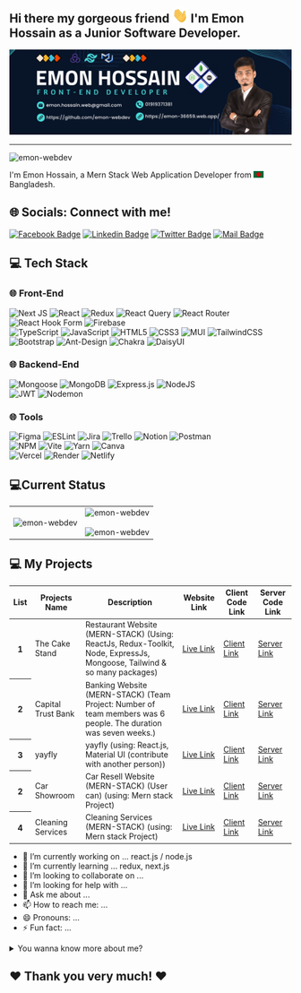 ﻿## Hi there my gorgeous friend <img src="assets/hello.gif" width="28px" alt="hi"> I'm Emon Hossain as a Junior Software Developer.

![Github Banner](assets/emonBg.png)

<hr>
<p align="left"> <img src="https://komarev.com/ghpvc/?username=emon-webdev&label=Profile%20views&color=0e75b6&style=flat" alt="emon-webdev" /> </p>

<!--####My name is Emon Hossain. Description____.-->

I'm Emon Hossain, a Mern Stack Web Application Developer from <img src="assets/bangladesh.png" width="18"/> Bangladesh.

## 🌐 Socials: Connect with me!

[![Facebook Badge](https://img.shields.io/badge/Facebook-1877F2?style=for-the-badge&logo=facebook&logoColor=white)](https://fb.com/emon.webdev) [![Linkedin Badge](https://img.shields.io/badge/LinkedIn-0077B5?style=for-the-badge&logo=linkedin&logoColor=white)](https://www.linkedin.com/in/emon-webdev/) [![Twitter Badge](https://img.shields.io/badge/Twitter-1DA1F2?style=for-the-badge&logo=twitter&logoColor=white)](https://twitter.com/@emon_webdev) [![Mail Badge](https://img.shields.io/badge/Gmail-D14836?style=for-the-badge&logo=gmail&logoColor=white)](mailto:emon.hossain.web@gmail.com)


## 💻 Tech Stack
### 🌐 Front-End
![Next JS](https://img.shields.io/badge/Next-black?style=for-the-badge&logo=next.js&logoColor=white) 
![React](https://img.shields.io/badge/react-%2320232a.svg?style=for-the-badge&logo=react&logoColor=%2361DAFB) 
![Redux](https://img.shields.io/badge/redux-%23593d88.svg?style=for-the-badge&logo=redux&logoColor=white) 
![React Query](https://img.shields.io/badge/-React%20Query-FF4154?style=for-the-badge&logo=react%20query&logoColor=white) 
![React Router](https://img.shields.io/badge/React_Router-CA4245?style=for-the-badge&logo=react-router&logoColor=white) 
![React Hook Form](https://img.shields.io/badge/React%20Hook%20Form-%23EC5990.svg?style=for-the-badge&logo=reacthookform&logoColor=white)
![Firebase](https://img.shields.io/badge/firebase-%23039BE5.svg?style=for-the-badge&logo=firebase)   
![TypeScript](https://img.shields.io/badge/typescript-%23007ACC.svg?style=for-the-badge&logo=typescript&logoColor=white)
![JavaScript](https://img.shields.io/badge/javascript-%23323330.svg?style=for-the-badge&logo=javascript&logoColor=%23F7DF1E)
![HTML5](https://img.shields.io/badge/html5-%23E34F26.svg?style=for-the-badge&logo=html5&logoColor=white)
![CSS3](https://img.shields.io/badge/css3-%231572B6.svg?style=for-the-badge&logo=css3&logoColor=white)
![MUI](https://img.shields.io/badge/MUI-%230081CB.svg?style=for-the-badge&logo=mui&logoColor=white)
![TailwindCSS](https://img.shields.io/badge/tailwindcss-%2338B2AC.svg?style=for-the-badge&logo=tailwind-css&logoColor=white)   
![Bootstrap](https://img.shields.io/badge/bootstrap-%238511FA.svg?style=for-the-badge&logo=bootstrap&logoColor=white) 
![Ant-Design](https://img.shields.io/badge/-AntDesign-%230170FE?style=for-the-badge&logo=ant-design&logoColor=white) 
![Chakra](https://img.shields.io/badge/chakra-%234ED1C5.svg?style=for-the-badge&logo=chakraui&logoColor=white) 
![DaisyUI](https://img.shields.io/badge/Insomnia-black?style=for-the-badge&logo=insomnia&logoColor=5849BE)  
### 🌐 Backend-End
![Mongoose](https://img.shields.io/badge/Mongoose-%46E3B7.svg?style=for-the-badge&logo=mongoose&logoColor=white)
![MongoDB](https://img.shields.io/badge/MongoDB-%234ea94b.svg?style=for-the-badge&logo=mongodb&logoColor=white) 
![Express.js](https://img.shields.io/badge/express.js-%23404d59.svg?style=for-the-badge&logo=express&logoColor=%2361DAFB) 
![NodeJS](https://img.shields.io/badge/node.js-6DA55F?style=for-the-badge&logo=node.js&logoColor=white)  
![JWT](https://img.shields.io/badge/JWT-black?style=for-the-badge&logo=JSON%20web%20tokens) 
![Nodemon](https://img.shields.io/badge/NODEMON-%23323330.svg?style=for-the-badge&logo=nodemon&logoColor=%BBDEAD) 
### 🌐 Tools
![Figma](https://img.shields.io/badge/figma-%23F24E1E.svg?style=for-the-badge&logo=figma&logoColor=white)
![ESLint](https://img.shields.io/badge/ESLint-4B3263?style=for-the-badge&logo=eslint&logoColor=white) 
![Jira](https://img.shields.io/badge/jira-%230A0FFF.svg?style=for-the-badge&logo=jira&logoColor=white) 
![Trello](https://img.shields.io/badge/Trello-%23026AA7.svg?style=for-the-badge&logo=Trello&logoColor=white) 
![Notion](https://img.shields.io/badge/Notion-%23000000.svg?style=for-the-badge&logo=notion&logoColor=white) 
![Postman](https://img.shields.io/badge/Postman-FF6C37?style=for-the-badge&logo=postman&logoColor=white)  
![NPM](https://img.shields.io/badge/NPM-%23CB3837.svg?style=for-the-badge&logo=npm&logoColor=white) 
![Vite](https://img.shields.io/badge/vite-%23646CFF.svg?style=for-the-badge&logo=vite&logoColor=white) 
![Yarn](https://img.shields.io/badge/yarn-%232C8EBB.svg?style=for-the-badge&logo=yarn&logoColor=white) 
![Canva](https://img.shields.io/badge/Canva-%2300C4CC.svg?style=for-the-badge&logo=Canva&logoColor=white)  
![Vercel](https://img.shields.io/badge/vercel-%23000000.svg?style=for-the-badge&logo=vercel&logoColor=white)
![Render](https://img.shields.io/badge/Render-%46E3B7.svg?style=for-the-badge&logo=render&logoColor=white) 
![Netlify](https://img.shields.io/badge/netlify-%23000000.svg?style=for-the-badge&logo=netlify&logoColor=#00C7B7) 




## 💻Current Status

<div class="overflow-x-auto">
  <table class="table w-full">
    <tbody>
      <!-- row 1 -->
      <tr>
         <td>
            <img align="center" src="https://github-readme-stats.vercel.app/api/top-langs?username=emon-webdev&show_icons=true&locale=en&layout=compact" alt="emon-webdev" />
       </td>
        <td>
              <img src='https://github-readme-stats.vercel.app/api?username=emon-webdev&show_icons=true&locale=en' alt="emon-webdev" />
                <br/>
                <br/>
              <img align="center" src="https://github-readme-streak-stats.herokuapp.com/?user=emon-webdev" alt="emon-webdev" />
       </td>
      </tr>
    </tbody>
  </table>
</div>



## 💻 My Projects

<div class="overflow-x-auto">
  <table class="table w-full">
    <!-- head -->
    <thead>
      <tr>
        <th>List</th>
        <th>Projects Name</th>
        <th>Description</th>
        <th>Website Link</th>
         <th>Client Code Link</th>
         <th>Server Code Link</th>
      </tr>
    </thead>
    <tbody>
      <!-- row 1 -->
      <tr>
        <th>1</th>
        <td>The Cake Stand</td>
        <td>Restaurant Website (MERN-STACK) (Using: ReactJs, Redux-Toolkit, Node, ExpressJs, Mongoose, Tailwind & so many packages)</td>
        <td><a href="https://the-cake-stand.web.app/" target="_blank">Live Link</a></td>
        <td><a href="https://github.com/emon-webdev/the-cake-stand" target="_blank">Client Link</a></td>
        <td><a href="https://github.com/emon-webdev/The-Cake-Stand-Server" target="_blank">Server Link</a></td>
      </tr>
      <tr>
        <th>2</th>
        <td>Capital Trust Bank</td>
        <td>Banking Website (MERN-STACK) (Team Project: Number of team members was 6 people. The duration was seven weeks.)</td>
        <td><a href="https://capital-trust-bank-ee791.web.app/" target="_blank">Live Link</a></td>
        <td><a href="https://github.com/emon-webdev/Capital-Trust-Bank" target="_blank">Client Link</a></td>
        <td><a href="https://github.com/AkashChakrabortty/Capital-Trust-Bank-Server" target="_blank">Server Link</a></td>
      </tr>
      <tr>
        <th>3</th>
        <td>yayfly </td>
        <td>yayfly (using: React.js, Material UI (contribute with another person))</td>
        <td><a href="https://yayfly-app.netlify.app/" target="_blank">Live Link</a></td>
        <td><a href="https://github.com/emon-webdev/yayfly-app" target="_blank">Client Link</a></td>
        <td><a href="just front end" target="_blank">Server Link</a></td>
      </tr>
       <tr>
        <th>2</th>
        <td>Car Showroom</td>
        <td>Car Resell Website (MERN-STACK) (User can) (using: Mern stack Project)</td>
        <td><a href="https://car-resell-web.web.app/" target="_blank">Live Link</a></td>
        <td><a href="https://github.com/emon-webdev/car-showroom" target="_blank">Client Link</a></td>
        <td><a href="https://github.com/emon-webdev/car-showroom-server" target="_blank">Server Link</a></td>
      </tr>
       <tr>
        <th>4</th>
        <td>Cleaning Services</td>
        <td>Cleaning Services (MERN-STACK) (using: Mern stack Project)</td>
        <td><a href="https://cleaning-service-9d61e.web.app/" target="_blank">Live Link</a></td>
        <td><a href="https://github.com/emon-webdev/cleaning-service" target="_blank">Client Link</a></td>
        <td><a href="https://github.com/emon-webdev/cleaning-service-server" target="_blank">Server Link</a></td>
      </tr>
    </tbody>
  </table>
</div>
  

- 🔭 I’m currently working on ... react.js / node.js
- 🌱 I’m currently learning ... redux, next.js
- 👯 I’m looking to collaborate on ...
- 🤔 I’m looking for help with ...
- 💬 Ask me about ...
- 📫 How to reach me: ...
- 😄 Pronouns: ...
- ⚡ Fun fact: ...
 
 
 <details>

<summary>
  You wanna know more about me?
</summary>

<br >

#### ?

#### Github Stats

</details>

<h2>❤️ Thank you very much! ❤️</h2>
